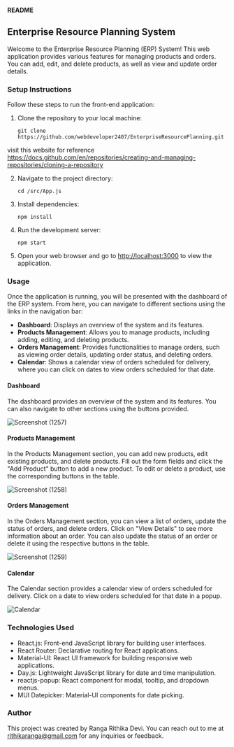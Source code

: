 **README**

## Enterprise Resource Planning System

Welcome to the Enterprise Resource Planning (ERP) System! This web application provides various features for managing products and orders. You can add, edit, and delete products, as well as view and update order details.

### Setup Instructions

Follow these steps to run the front-end application:

1. Clone the repository to your local machine:
   ```
   git clone https://github.com/webdeveloper2407/EnterpriseResourcePlanning.git
   ```

  visit this website for reference https://docs.github.com/en/repositories/creating-and-managing-repositories/cloning-a-repository
  
2. Navigate to the project directory:

   ```
   cd /src/App.js
   ```

3. Install dependencies:

   ```
   npm install
   ```

4. Run the development server:

   ```
   npm start
   ```

5. Open your web browser and go to [http://localhost:3000](http://localhost:3000) to view the application.

### Usage

Once the application is running, you will be presented with the dashboard of the ERP system. From here, you can navigate to different sections using the links in the navigation bar:

- **Dashboard**: Displays an overview of the system and its features.
- **Products Management**: Allows you to manage products, including adding, editing, and deleting products.
- **Orders Management**: Provides functionalities to manage orders, such as viewing order details, updating order status, and deleting orders.
- **Calendar**: Shows a calendar view of orders scheduled for delivery, where you can click on dates to view orders scheduled for that date.

#### Dashboard

The dashboard provides an overview of the system and its features. You can also navigate to other sections using the buttons provided.

![Screenshot (1257)](https://github.com/webdeveloper2407/EnterpriseResourcePlanning/assets/66383166/60edaf1b-807e-4e57-84a0-6f713df598c0)

#### Products Management

In the Products Management section, you can add new products, edit existing products, and delete products. Fill out the form fields and click the "Add Product" button to add a new product. To edit or delete a product, use the corresponding buttons in the table.


![Screenshot (1258)](https://github.com/webdeveloper2407/EnterpriseResourcePlanning/assets/66383166/e0335709-baf6-49fe-829d-b1e300d4256e)


#### Orders Management

In the Orders Management section, you can view a list of orders, update the status of orders, and delete orders. Click on "View Details" to see more information about an order. You can also update the status of an order or delete it using the respective buttons in the table.


![Screenshot (1259)](https://github.com/webdeveloper2407/EnterpriseResourcePlanning/assets/66383166/5039cf20-47e3-40f3-85e6-3537c1092517)


#### Calendar

The Calendar section provides a calendar view of orders scheduled for delivery. Click on a date to view orders scheduled for that date in a popup.


![Calendar](https://github.com/webdeveloper2407/EnterpriseResourcePlanning/assets/66383166/dc8cd45e-b70d-48ae-be61-ddf2dca7760e)



### Technologies Used

- React.js: Front-end JavaScript library for building user interfaces.
- React Router: Declarative routing for React applications.
- Material-UI: React UI framework for building responsive web applications.
- Day.js: Lightweight JavaScript library for date and time manipulation.
- reactjs-popup: React component for modal, tooltip, and dropdown menus.
- MUI Datepicker: Material-UI components for date picking.

### Author

This project was created by Ranga Rithika Devi. You can reach out to me at rithikaranga@gmail.com for any inquiries or feedback.
